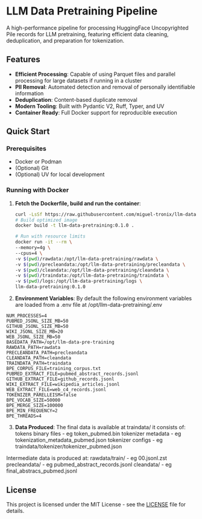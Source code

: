 # LLM Data Pretraining Pipeline

A high-performance pipeline for processing HuggingFace Uncopyrighted Pile records for LLM pretraining, featuring efficient data cleaning, deduplication, and preparation for tokenization.

## Features

- **Efficient Processing**: Capable of using Parquet files and parallel processing for large datasets if running in a cluster
- **PII Removal**: Automated detection and removal of personally identifiable information
- **Deduplication**: Content-based duplicate removal
- **Modern Tooling**: Built with Pydantic V2, Ruff, Typer, and UV
- **Container Ready**: Full Docker support for reproducible execution

## Quick Start

### Prerequisites

- Docker or Podman
- (Optional) Git
- (Optional) UV for local development

### Running with Docker

1. **Fetch the Dockerfile, build and run the container**:
   ```bash
   curl -LsSf https://raw.githubusercontent.com/miguel-tronix/llm-data-pre-training/refs/heads/master/Dockerfile -o Dockerfile
   # Build optimized image
   docker build -t llm-data-pretraining:0.1.0 .

   # Run with resource limits
   docker run -it --rm \
   --memory=4g \
   --cpus=4 \
   -v $(pwd)/rawdata:/opt/llm-data-pretraining/rawdata \
   -v $(pwd)/precleandata:/opt/llm-data-pretraining/precleandata \
   -v $(pwd)/cleandata:/opt/llm-data-pretraining/cleandata \
   -v $(pwd)/traindata:/opt/llm-data-pretraining/traindata \
   -v $(pwd)/logs:/opt/llm-data-pretraining/logs \
   llm-data-pretraining:0.1.0
    ```
2. **Environment Variables**:
By default the following environment variables are loaded from a .env file at /opt/llm-data-pretraining/.env
```
NUM_PROCESSES=4
PUBMED_JSONL_SIZE_MB=50
GITHUB_JSONL_SIZE_MB=50
WIKI_JSONL_SIZE_MB=20
WEB_JSONL_SIZE_MB=50
BASEDATA_PATH=/opt/llm-data-pre-training
RAWDATA_PATH=rawdata
PRECLEANDATA_PATH=precleandata
CLEANDATA_PATH=cleandata
TRAINDATA_PATH=traindata
BPE_CORPUS_FILE=training_corpus.txt
PUBMED_EXTRACT_FILE=pubmed_abstract_records.jsonl
GITHUB_EXTRACT_FILE=github_records.jsonl
WIKI_EXTRACT_FILE=wikipedia_articles.jsonl
WEB_EXTRACT_FILE=web_c4_records.jsonl
TOKENIZER_PARELLEISM=false
BPE_VOCAB_SIZE=50000
BPE_MERGE_SIZE=100000
BPE_MIN_FREQUENCY=2
BPE_THREADS=4
```

3. **Data Produced**:
The final data is available at traindata/ it consists of:
tokens binary files -  eg token_pubmed.bin
tokenizer metadata  -  eg tokenization_metadata_pubmed.json
tokenizer configs   -  eg traindata/tokenizer/tokenizer_pubmed.json

Intermediate data is produced at:
rawdata/train/ -  eg 00.jsonl.zst
precleandata/  -  eg pubmed_abstract_records.jsonl
cleandata/     -  eg final_abstracs_pubmed.jsonl


## License

This project is licensed under the MIT License - see the [LICENSE](LICENSE) file for details.
